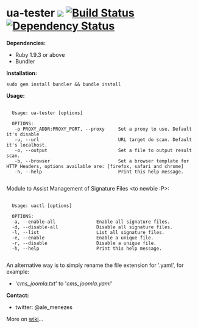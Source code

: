 # ua-tester <a href="https://codeclimate.com/github/amenezes/ua-tester"><img src="https://codeclimate.com/github/amenezes/ua-tester/badges/gpa.svg" /></a> [![Build Status](https://travis-ci.org/amenezes/ua-tester.svg?branch=master)](https://travis-ci.org/amenezes/ua-tester) [![Dependency Status](https://gemnasium.com/badges/github.com/amenezes/ua-tester.svg)](https://gemnasium.com/github.com/amenezes/ua-tester)


<b>Dependencies:</b>
 - Ruby 1.9.3 or above
 - Bundler
 
<b>Installation:</b>  

<code>sudo gem install bundler && bundle install</code>

<b>Usage:</b>
<pre>
 <code>
  Usage: ua-tester [options]

  OPTIONS:
   -p PROXY_ADDR:PROXY_PORT, --proxy &#9; Set a proxy to use. Default it's disable
   -u, --url &#9;&#9;&#9;&#9; URL target do scan. Default it's localhost.
   -o, --output &#9;&#9;&#9; Set a file to output result scan.
   -b, --browser &#9;&#9;&#9; Set a browser template for HTTP Headers, options available are: [firefox, safari and chrome]
   -h, --help &#9;&#9;&#9;&#9; Print this help message.
 </code>
</pre>

Module to Assist Management of Signature Files \<to newbie :P\>:
<pre>
 <code>
  Usage: uactl [options]

  OPTIONS:
  -a, --enable-all &#9;&#9; Enable all signature files.
  -d, --disable-all &#9;&#9; Disable all signature files.
  -l, --list &#9;&#9;&#9; List all signature files.
  -e, --enable &#9;&#9;&#9; Enable a unique file.
  -r, --disable &#9;&#9; Disable a unique file.
  -h, --help &#9;&#9;&#9; Print this help message.
 </code>
</pre>

An alternative way is to simply rename the file extension for '.yaml', for example:
 - '<i>cms_joomla.txt</i>' to '<i>cms_joomla.yaml</i>'

<b>Contact:</b>
  - twitter: @ale_menezes

More on <a href="https://github.com/amenezes/ua-tester/wiki">wiki</a>...
